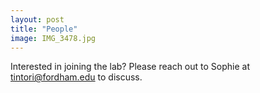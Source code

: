 ```yaml
---
layout: post
title: "People"
image: IMG_3478.jpg
---
```


Interested in joining the lab? Please reach out to Sophie at tintori@fordham.edu to discuss.